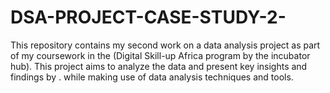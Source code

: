 # DSA-PROJECT-CASE-STUDY-2-
This repository contains my second work on a data analysis project as part of my coursework in the (Digital Skill-up Africa program by the incubator hub). This project aims to analyze the data and present key insights and findings by . while making use of data analysis techniques and tools.
